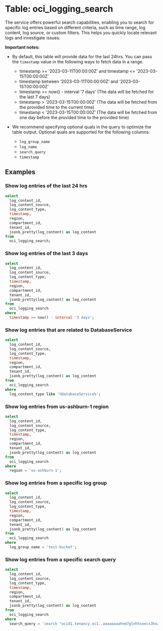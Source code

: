 # Table: oci_logging_search

The service offers powerful search capabilities, enabling you to search for specific log entries based on different criteria, such as time range, log content, log source, or custom filters. This helps you quickly locate relevant logs and investigate issues.

**Important notes:**

- By default, this table will provide data for the last 24hrs. You can pass the `timestamp` value in the following ways to fetch data in a range.

  - timestamp >= ‘2023-03-11T00:00:00Z’ and timestamp <= ‘2023-03-15T00:00:00Z’
  - timestamp between ‘2023-03-11T00:00:00Z’ and ‘2023-03-15T00:00:00Z’
  - timestamp >= now() - interval '7 days' (The data will be fetched for the last 7 days)
  - timestamp > ‘2023-03-15T00:00:00Z’ (The data will be fetched from the provided time to the current time)
  - timestamp < ‘2023-03-15T00:00:00Z’ (The data will be fetched from one day before the provided time to the provided time)

- We recommend specifying optional quals in the query to optimize the table output. Optional quals are supported for the following columns:
  - `log_group_name`
  - `log_name`
  - `search_query`
  - `timestamp`

## Examples

### Show log entries of the last 24 hrs

```sql
select
  log_content_id,
  log_content_source,
  log_content_type,
  timestamp,
  region,
  compartment_id,
  tenant_id,
  jsonb_pretty(log_content) as log_content
from
  oci_logging_search;
```

### Show log entries of the last 3 days

```sql
select
  log_content_id,
  log_content_source,
  log_content_type,
  timestamp,
  region,
  compartment_id,
  tenant_id,
  jsonb_pretty(log_content) as log_content
from
  oci_logging_search
where
  timestamp >= now() - interval '3 days';
```

### Show log entries that are related to DatabaseService

```sql
select
  log_content_id,
  log_content_source,
  log_content_type,
  timestamp,
  region,
  compartment_id,
  tenant_id,
  jsonb_pretty(log_content) as log_content
from
  oci_logging_search
where
  log_content_type like '%DatabaseService%';
```

### Show log entries from us-ashburn-1 region

```sql
select
  log_content_id,
  log_content_source,
  log_content_type,
  timestamp,
  region,
  compartment_id,
  tenant_id,
  jsonb_pretty(log_content) as log_content
from
  oci_logging_search
where
  region = 'us-ashburn-1';
```

### Show log entries from a specific log group

```sql
select
  log_content_id,
  log_content_source,
  log_content_type,
  timestamp,
  region,
  compartment_id,
  tenant_id,
  jsonb_pretty(log_content) as log_content
from
  oci_logging_search
where
  log_group_name = 'test-bucket';
```

### Show log entries from a specific search query

```sql
select
  log_content_id,
  log_content_source,
  log_content_type,
  timestamp,
  region,
  compartment_id,
  tenant_id,
  jsonb_pretty(log_content) as log_content
from
  oci_logging_search
where
  search_query = 'search "ocid1.tenancy.oc1..aaaaaaaahnm7gleh5soecx3hoz4p4h2q37cyljaq/test" | sort by datetime desc';
```
